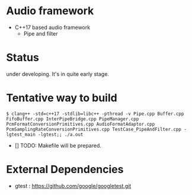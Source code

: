 # Audio framework

* C++17 based audio framework
  * Pipe and filter


# Status

under developing. It's in quite early stage.

# Tentative way to build

```
$ clang++ -std=c++17 -stdlib=libc++ -pthread -v Pipe.cpp Buffer.cpp FifoBuffer.cpp InterPipeBridge.cpp PipeManager.cpp PcmFormatConversionPrimitives.cpp AudioFormatAdaptor.cpp PcmSamplingRateConversionPrimitives.cpp TestCase_PipeAndFilter.cpp -lgtest_main -lgtest;; ./a.out
```

* [] TODO: Makefile will be prepared.

# External Dependencies

* gtest : https://github.com/google/googletest.git
